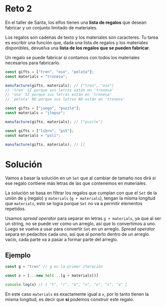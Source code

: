 # Reto 2

En el taller de Santa, los elfos tienen una **lista de regalos** que desean fabricar y un conjunto limitado de materiales.

Los regalos son cadenas de texto y los materiales son caracteres. Tu tarea es escribir una función que, dada una lista de regalos y los materiales disponibles, devuelva una **lista de los regalos que se pueden fabricar**.

Un regalo se puede fabricar si contamos con todos los materiales necesarios para fabricarlo.

```js
const gifts = ["tren", "oso", "pelota"];
const materials = "tronesa";

manufacture(gifts, materials); // ["tren", "oso"]
// 'tren' SÍ porque sus letras están en 'tronesa'
// 'oso' SÍ porque sus letras están en 'tronesa'
// 'pelota' NO porque sus letras NO están en 'tronesa'

const gifts = ["juego", "puzzle"];
const materials = "jlepuz";

manufacture(gifts, materials); // ["puzzle"]

const gifts = ["libro", "ps5"];
const materials = "psli";

manufacture(gifts, materials); // []
```

# Solución

Vamos a basar la solución en un `Set` que al cambiar de tamaño nos dirá si ese regalo contiene más letras de las que contenemos en materiales.

La solución se basa en filtrar los regalos que cumplan con que el `Set` de la unión de `g` (regalo) y `materials` (`g + materials`), tengan la misma longitud que `materials`, esto se logra porque `Set` no va a permitir elementos repetidos.

Usamos *spread operator* para separar en letras `g + materials`, ya que al ser un string, no se puede ver como un arreglo, así que lo convertimos a uno. Luego se vuelve a usar para convertir `Set` en un arreglo. *Spread operator* separa en pedacitos cada uno, así que al ponerlo dentro de un arreglo vacío, cada parte va a pasar a formar parte del arreglo.

## Ejemplo

```ts
const g = "tren" // g en la primer iteración

const x = [...new Set(...[g + materials])]

console.log(x) // [ "t", "r", "e", "n", "o", "s", "a" ]

```

En este caso `materials` es exactamente igual a `x`, por lo tanto tienen la misma longitud, es decir que **sí** podemos construir este regalo.